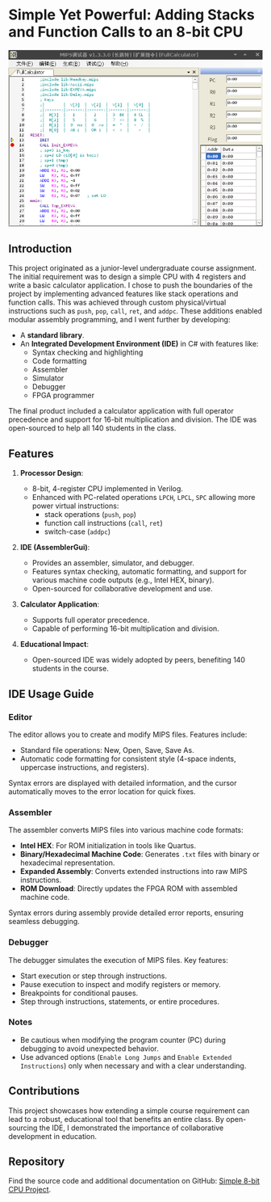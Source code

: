 # Simple Yet Powerful: Adding Stacks and Function Calls to an 8-bit CPU

![Screenshot](./screenshot.png)

## Introduction

This project originated as a junior-level undergraduate course assignment. The initial requirement was to design a simple CPU with 4 registers and write a basic calculator application. I chose to push the boundaries of the project by implementing advanced features like stack operations and function calls. This was achieved through custom physical/virtual instructions such as `push`, `pop`, `call`, `ret`, and `addpc`. These additions enabled modular assembly programming, and I went further by developing:

- A **standard library**.
- An **Integrated Development Environment (IDE)** in C# with features like:
  - Syntax checking and highlighting
  - Code formatting
  - Assembler
  - Simulator
  - Debugger
  - FPGA programmer

The final product included a calculator application with full operator precedence and support for 16-bit multiplication and division. The IDE was open-sourced to help all 140 students in the class.

## Features

1. **Processor Design**:
   - 8-bit, 4-register CPU implemented in Verilog.
   - Enhanced with PC-related operations `LPCH`, `LPCL`, `SPC` allowing more power virtual instructions:
     - stack operations (`push`, `pop`)
     - function call instructions (`call`, `ret`)
     - switch-case (`addpc`)

2. **IDE (AssemblerGui)**:
   - Provides an assembler, simulator, and debugger.
   - Features syntax checking, automatic formatting, and support for various machine code outputs (e.g., Intel HEX, binary).
   - Open-sourced for collaborative development and use.

3. **Calculator Application**:
   - Supports full operator precedence.
   - Capable of performing 16-bit multiplication and division.

4. **Educational Impact**:
   - Open-sourced IDE was widely adopted by peers, benefiting 140 students in the course.

## IDE Usage Guide

### Editor
The editor allows you to create and modify MIPS files. Features include:
- Standard file operations: New, Open, Save, Save As.
- Automatic code formatting for consistent style (4-space indents, uppercase instructions, and registers).

Syntax errors are displayed with detailed information, and the cursor automatically moves to the error location for quick fixes.

### Assembler
The assembler converts MIPS files into various machine code formats:
- **Intel HEX**: For ROM initialization in tools like Quartus.
- **Binary/Hexadecimal Machine Code**: Generates `.txt` files with binary or hexadecimal representation.
- **Expanded Assembly**: Converts extended instructions into raw MIPS instructions.
- **ROM Download**: Directly updates the FPGA ROM with assembled machine code.

Syntax errors during assembly provide detailed error reports, ensuring seamless debugging.

### Debugger
The debugger simulates the execution of MIPS files. Key features:
- Start execution or step through instructions.
- Pause execution to inspect and modify registers or memory.
- Breakpoints for conditional pauses.
- Step through instructions, statements, or entire procedures.

### Notes
- Be cautious when modifying the program counter (PC) during debugging to avoid unexpected behavior.
- Use advanced options (`Enable Long Jumps` and `Enable Extended Instructions`) only when necessary and with a clear understanding.

## Contributions
This project showcases how extending a simple course requirement can lead to a robust, educational tool that benefits an entire class. By open-sourcing the IDE, I demonstrated the importance of collaborative development in education.

## Repository
Find the source code and additional documentation on GitHub: [Simple 8-bit CPU Project](https://github.com/b1f6c1c4/CPU).
